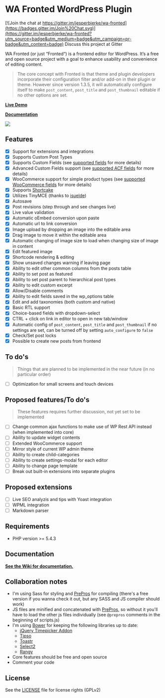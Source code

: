 WA Fronted WordPress Plugin
===========================

[![Join the chat at https://gitter.im/jesperbjerke/wa-fronted](https://badges.gitter.im/Join%20Chat.svg)](https://gitter.im/jesperbjerke/wa-fronted?utm_source=badge&utm_medium=badge&utm_campaign=pr-badge&utm_content=badge)
Discuss this project at Gitter

WA Fronted (or just “Fronted“) is a frontend editor for WordPress. It’s a free and open source project with a goal to enhance usability and convenience of editing content.

> The core concept with Fronted is that theme and plugin developers incorporate their configuration filter and/or add-on in their plugin or theme. However since version 1.3.5, it will automatically configure itself to make `post_content`, `post_title` and `post_thumbnail` editable if no other options are set.

**[Live Demo](http://fronted.westart.se)**

**[Documentation](https://github.com/jesperbjerke/wa-fronted/wiki)**

![](https://github.com/jesperbjerke/wa-fronted/blob/master/screenshots/4GUJJnK01o.gif)

## Features

* [x] Support for extensions and integrations
* [x] Supports Custom Post Types
* [x] Supports Custom Fields (see [supported fields](https://github.com/jesperbjerke/wa-fronted/wiki/Supported-fields) for more details)
* [x] Advanced Custom Fields support (see [supported ACF fields](https://github.com/jesperbjerke/wa-fronted/wiki/Supported-fields) for more details)
* [x] WooCommerce support for simple product types (see [supported WooCommerce fields](https://github.com/jesperbjerke/wa-fronted/wiki/Supported-fields) for more details)
* [x] Supports [Shortcake](https://github.com/fusioneng/Shortcake)
* [x] Utilizes TinyMCE (thanks to [isuelde](https://github.com/iseulde/wp-front-end-editor))
* [x] Autosave
* [x] Post revisions (step through and see changes live)
* [x] Live value validation
* [x] Automatic oEmbed conversion upon paste
* [x] Automatic url to link conversion
* [x] Image upload by dropping an image into the editable area
* [x] Drag image to move it within the editable area
* [x] Automatic changing of image size to load when changing size of image in content
* [x] Edit featured image
* [x] Shortcode rendering & editing
* [x] Show unsaved changes warning if leaving page
* [x] Ability to edit other common columns from the posts table
* [x] Ability to set post as featured
* [x] Ability to set post parent to hierarchical post types
* [x] Ability to edit custom excerpt
* [x] Allow/Disable comments
* [x] Ability to edit fields saved in the wp_options table
* [x] Edit and add taxonomies (both custom and native)
* [x] Basic RTL support
* [x] Choice-based fields with dropdown-select
* [x] CTRL + click on link in editor to open in new tab/window
* [x] Automatic config of `post_content`, `post_title` and `post_thumbnail` if no settings are set, can be turned off by setting `auto_configure` to `false`
* [x] Check/Set post locks
* [x] Possible to create new posts from frontend

## To do's
> Things that are planned to be implemented in the near future (in no particular order)

* [ ] Optimization for small screens and touch devices

## Proposed features/To do's
> These features requires further discussion, not yet set to be implemented

* [ ] Change common ajax functions to make use of WP Rest API instead (when implemented into core)
* [ ] Ability to update widget contents
* [ ] Extended WooCommerce support
* [ ] Mirror style of current WP admin theme
* [ ] Ability to create child-categories
* [ ] Ability to create settings-modal for each editor
* [ ] Ability to change page template
* [ ] Break out built-in extensions into separate plugins

## Proposed extensions
* [ ] Live SEO analyzis and tips with Yoast integration
* [ ] WPML integration
* [ ] Markdown parser

## Requirements
* PHP version >= 5.4.3

## Documentation
**[See the Wiki for documentation.](https://github.com/jesperbjerke/wa-fronted/wiki)**

## Collaboration notes
* I'm using Sass for styling and [PrePros](https://prepros.io/) for compiling (there's a free version if you wanna check it out, but any SASS and JS compiler should work)
* JS files are minified and concatenated with [PrePros](https://prepros.io/), so without it you'll have to load the other js files individually (see `@prepros` comments in the beginning of scripts.js)
* I'm using [Bower](http://bower.io/) for keeping the following libraries up to date:
  * [jQuery Timepicker Addon](https://github.com/trentrichardson/jQuery-Timepicker-Addon)
  * [Tipso](https://github.com/object505/tipso)
  * [Toastr](https://github.com/CodeSeven/toastr)
  * [Select2](https://select2.github.io/)
  * [Rangy](https://github.com/timdown/rangy)
* Core features should be free and open source
* Comment your code

## License
See the [LICENSE](LICENSE.md) file for license rights (GPLv2)